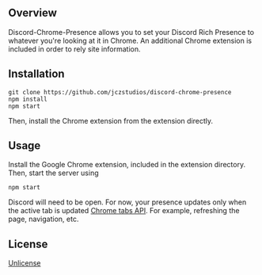 ## Overview

Discord-Chrome-Presence allows you to set your Discord Rich Presence to whatever you're looking at it in Chrome. An additional Chrome extension is included in order to rely site information.

## Installation

```
git clone https://github.com/jczstudios/discord-chrome-presence
npm install
npm start
```
Then, install the Chrome extension from the extension directly.

## Usage
Install the Google Chrome extension, included in the extension directory. Then, start the server using
```
npm start
```
Discord will need to be open. For now, your presence updates only when the active tab is updated [Chrome tabs API](https://developer.chrome.com/extensions/tabs#event-onUpdated). For example, refreshing the page, navigation, etc.

## License

[Unlicense](http://unlicense.org/)